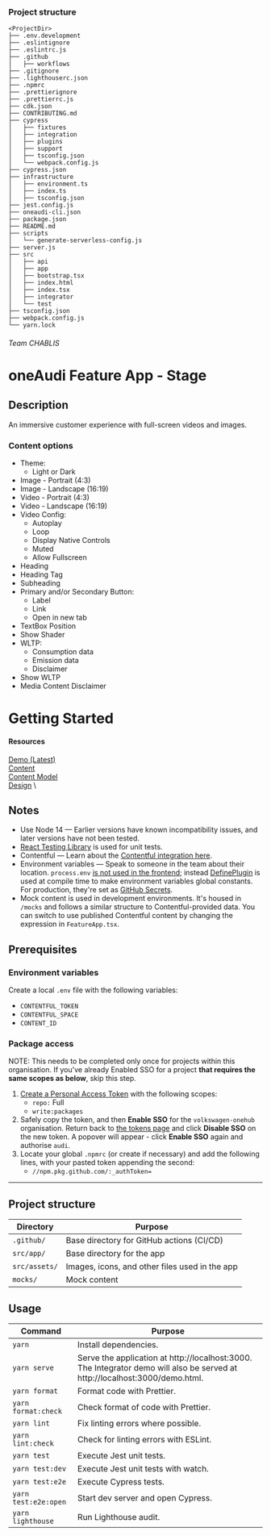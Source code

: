 ### Project structure
```
<ProjectDir>
├── .env.development
├── .eslintignore
├── .eslintrc.js
├── .github
│   ├── workflows
├── .gitignore
├── .lighthouserc.json
├── .npmrc
├── .prettierignore
├── .prettierrc.js
├── cdk.json
├── CONTRIBUTING.md
├── cypress
│   ├── fixtures
│   ├── integration
│   ├── plugins
│   ├── support
│   ├── tsconfig.json
│   └── webpack.config.js
├── cypress.json
├── infrastructure
│   ├── environment.ts
│   ├── index.ts
│   ├── tsconfig.json
├── jest.config.js
├── oneaudi-cli.json
├── package.json
├── README.md
├── scripts
│   └── generate-serverless-config.js
├── server.js
├── src
│   ├── api
│   ├── app
│   ├── bootstrap.tsx
│   ├── index.html
│   ├── index.tsx
│   ├── integrator
│   └── test
├── tsconfig.json
├── webpack.config.js
└── yarn.lock
```

###### Team CHABLIS
# oneAudi Feature App - Stage
## Description
An immersive customer experience with full-screen videos and images.
### Content options
* Theme:
  * Light or Dark
* Image - Portrait (4:3)
* Image - Landscape (16:19)
* Video - Portrait (4:3)
* Video - Landscape (16:19)
* Video Config:
  * Autoplay
  * Loop
  * Display Native Controls
  * Muted
  * Allow Fullscreen
* Heading
* Heading Tag
* Subheading
* Primary and/or Secondary Button:
  * Label
  * Link
  * Open in new tab
* TextBox Position
* Show Shader
* WLTP:
   - Consumption data
   - Emission data
   - Disclaimer
* Show WLTP
* Media Content Disclaimer
# Getting Started
#### Resources
[Demo (Latest)](https://oneaudi-feature-app-stage.cdn.dev.one.audi.com/index.html?contentId=2iZ1dmn0Uj2Yl7GqIVpzKV) \
[Content](https://app.contentful.com/spaces/8l1afi0yxljy/entries/2iZ1dmn0Uj2Yl7GqIVpzKV) \
[Content Model](https://app.contentful.com/spaces/8l1afi0yxljy/content_types/oneaudiFeatureAppStage/fields) \
[Design](https://collaboration.msi.audi.com/confluence/pages/viewpage.action?pageId=259076969) \
## Notes
* Use Node 14 &mdash; Earlier versions have known incompatibility issues, and later versions have not been tested.
* [React Testing Library](https://testing-library.com/docs/) is used for unit tests.
* Contentful &mdash; Learn about the [Contentful integration here](https://github.com/volkswagen-onehub/oneaudi-os/tree/832db977229e8b040911059aa164c42105cda07f/packages/contentful).
* Environment variables &mdash; Speak to someone in the team about their location. `process.env` [is not used in the frontend](https://github.com/webpack/changelog-v5/blob/master/MIGRATION%20GUIDE.md#user-content-level-5-runtime-errors); instead [DefinePlugin](https://webpack.js.org/plugins/define-plugin/) is used at compile time to make environment variables global constants. For production, they're set as [GitHub Secrets](https://docs.github.com/en/actions/reference/encrypted-secrets).
* Mock content is used in development environments. It's housed in `/mocks` and follows a similar structure to Contentful-provided data. You can switch to use published Contentful content by changing the expression in `FeatureApp.tsx`.

## Prerequisites
### Environment variables
Create a local `.env` file with the following variables:
- `CONTENTFUL_TOKEN`
- `CONTENTFUL_SPACE`
- `CONTENT_ID`
### Package access
NOTE: This needs to be completed only once for projects within this organisation. If you've already Enabled SSO for a project **that requires the same scopes as below**, skip this step.
1. [Create a Personal Access Token](https://docs.github.com/en/github/authenticating-to-github/creating-a-personal-access-token) with the following scopes:
   * `repo:` Full
   * `write:packages`
2. Safely copy the token, and then **Enable SSO** for the `volkswagen-onehub` organisation. Return back to [the tokens page](https://github.com/settings/tokens) and click **Disable SSO** on the new token. A popover will appear - click **Enable SSO** again and authorise `audi`.
3. Locate your global `.npmrc` (or create if necessary) and add the following lines, with your pasted token appending the second:
   * `//npm.pkg.github.com/:_authToken=`

---

## Project structure

| Directory         | Purpose                                   |
| ----------------- | ----------------------------------------- |
| `.github/`        | Base directory for GitHub actions (CI/CD) |
| `src/app/`        | Base directory for the app             |
| `src/assets/`        | Images, icons, and other files used in the app             |
| `mocks/`        | Mock content            |

## Usage

| Command                | Purpose                                                                                                                                             |
| ---------------------- | --------------------------------------------------------------------------------------------------------------------------------------------------- |
| `yarn` | Install dependencies.
| `yarn serve` | Serve the application at http://localhost:3000. The Integrator demo will also be served at http://localhost:3000/demo.html.
| `yarn format` | Format code with Prettier.
| `yarn format:check` | Check format of code with Prettier.
| `yarn lint` | Fix linting errors where possible.
| `yarn lint:check` | Check for linting errors with ESLint.
| `yarn test` | Execute Jest unit tests.
| `yarn test:dev` | Execute Jest unit tests with watch.
| `yarn test:e2e` | Execute Cypress tests.
| `yarn test:e2e:open` | Start dev server and open Cypress.
| `yarn lighthouse` | Run Lighthouse audit.
